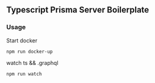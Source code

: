 ## Typescript Prisma Server Boilerplate

### Usage

Start docker

```
npm run docker-up
```

watch ts && .graphql

```
npm run watch
```
